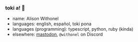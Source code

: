 ### toki a! 👋

- name: Alison Withonel
- languages: english, español, toki pona
- languages (programming): typescript, python, ruby (kinda)
- elsewhere: <a rel="me" href="https://tacobelllabs.net/@alison">mastodon</a>, `@withonel` on Discord

<!--
**alis0nc/alis0nc** is a ✨ _special_ ✨ repository because its `README.md` (this file) appears on your GitHub profile.

Here are some ideas to get you started:

- 🔭 I’m currently working on ...
- 🌱 I’m currently learning ...
- 👯 I’m looking to collaborate on ...
- 🤔 I’m looking for help with ...
- 💬 Ask me about ...
- 📫 How to reach me: ...
- 😄 Pronouns: ...
- ⚡ Fun fact: ...
-->
